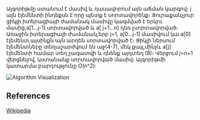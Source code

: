Ալգորիթմը ստանում է մասիվ և դասավորում այն  աճման կարգով։
j այն էլեմենտի ինդեքսն է որը պետք է սորտավորենք։
Յուրաքանչյուր ցիկլի իտերացիայի ժամանակ մասիվը կազմված է երկու մասից,a[1...j-1] սորտավորված և a[ j+1...n] դեռ չսորտավորված։
Առաջին իտերացիայի ժամանակ,երբ j=1, a[0...j-1] մասիվում կա a[0] էլեմենտ,այսինքն այն արդեն սորտավորված է։
Ցիկլի ներսում էլեմենտները տեղաշարժվում են աջ(4-7), մեկ քայլ,մինչև a[j] էլեմենտի համար տեղ չազատվի և դնենք այդտեղ (8)։
Վերջում  j=n+1 վերցնելով,  կստանանք սորտավորված մասիվ։
Ալգորիթմի կատարմա բարդությունը O(n^2):

![Algorithm Visualization](https://upload.wikimedia.org/wikipedia/commons/0/0f/Insertion-sort-example-300px.gif)


## References

[Wikipedia](https://en.wikipedia.org/wiki/Insertion_sort)
